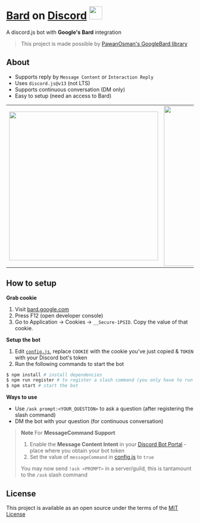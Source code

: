# [Bard](https://bard.google.com) on [Discord](https://discord.com/) <img src="https://www.gstatic.com/lamda/images/favicon_v1_150160cddff7f294ce30.svg" width="35px" />
A discord.js bot with **Google's Bard** integration 

> This project is made possible by [PawanOsman's GoogleBard library](https://github.com/PawanOsman/GoogleBard)

## About
- Supports reply by `Message Content` or `Interaction Reply`
- Uses `discord.js@v13` (not LTS)
- Supports continuous conversation (DM only)
- Easy to setup (need an access to Bard)

<table>
  <tr>
    <td align="center" style="padding=0;width=50%;">
      <img src="https://user-images.githubusercontent.com/81070048/235217555-daf918db-cfcf-49c2-b1cc-36ff15cadbb8.gif" width="400">
    </td>
    <td align="center" style="padding=0;width=50%;">
      <img src="https://user-images.githubusercontent.com/81070048/235220367-3cbac016-70b6-4056-a670-ad77accb8015.gif" width="430">
    </td>
  </tr>
</table>

## How to setup
**Grab cookie**
1. Visit [bard.google.com](https://bard.google.com) 
2. Press F12 (open developer console)
3. Go to Application → Cookies → `__Secure-1PSID`. Copy the value of that cookie.

**Setup the bot**
1. Edit [`config.js`](/config.js), replace `COOKIE` with the cookie you've just copied & `TOKEN` with your Discord bot's token
2. Run the following commands to start the bot
```sh
$ npm install # install dependencies 
$ npm run register # to register a slash command (you only have to run once)
$ npm start # start the bot
```

**Ways to use**
- Use `/ask prompt:<YOUR_QUESTION>` to ask a question (after registering the slash command)
- DM the bot with your question (for continuous conversation)

> **Note** 
> For **MessageCommand Support**
> 1. Enable the **Message Content Intent** in your [Discord Bot Portal](https://discord.com/developers) - place where you obtain your bot token
> 2. Set the value of `messageCommand` in [config.js](/config.js) to `true`
> 
> You may now send `!ask <PROMPT>` in a server/guild, this is tantamount to the `/ask` slash command

## License
This project is available as an open source under the terms of the [MIT License](/LICENSE)

